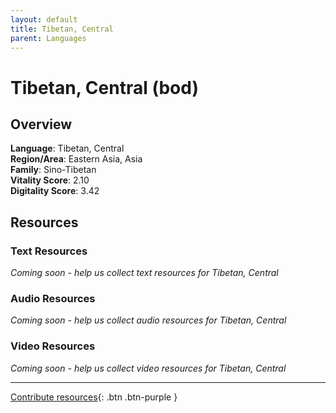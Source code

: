 ```yaml
---
layout: default
title: Tibetan, Central
parent: Languages
---
```


# Tibetan, Central (bod)

## Overview

**Language**: Tibetan, Central  
**Region/Area**: Eastern Asia, Asia  
**Family**: Sino-Tibetan  
**Vitality Score**: 2.10  
**Digitality Score**: 3.42  

## Resources

### Text Resources
*Coming soon - help us collect text resources for Tibetan, Central*

### Audio Resources
*Coming soon - help us collect audio resources for Tibetan, Central*

### Video Resources
*Coming soon - help us collect video resources for Tibetan, Central*

---

[Contribute resources](https://fairtrain.github.io/){: .btn .btn-purple }
